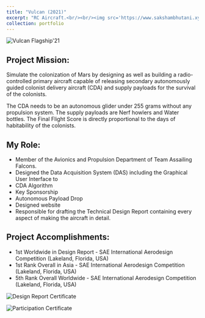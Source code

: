 ```yaml
---
title: "Vulcan (2021)"
excerpt: "RC Aircraft.<br/><br/><img src='https://www.sakshambhutani.xyz/images/Falcons/falcons-vulcan.png'>"
collection: portfolio
---
```

![Vulcan Flagship'21](https://sakshambhutani.xyz/images/Falcons/falcons-vulcan.png)


## Project Mission:
Simulate the colonization of Mars by designing as well as building a radio-controlled primary aircraft capable of releasing secondary autonomously guided colonist delivery aircraft (CDA) and supply payloads for the survival of the colonists.

The CDA needs to be an autonomous glider under 255 grams without any propulsion system. The supply payloads are Nerf howlers and Water bottles. The Final Flight Score is directly proportional to the days of habitability of the colonists.

## My Role:
* Member of the Avionics and Propulsion Department of Team Assailing Falcons.
* Designed the Data Acquisition System (DAS) including the Graphical User Interface to 
* CDA Algorithm
* Key Sponsorship
* Autonomous Payload Drop
* Designed website  
* Responsible for drafting the Technical Design Report containing every aspect of making the aircraft in detail.

## Project Accomplishments:
* 1st Worldwide in Design Report - SAE International Aerodesign Competition (Lakeland, Florida, USA)
* 1st Rank Overall in Asia - SAE International Aerodesign Competition (Lakeland, Florida, USA)
* 5th Rank Overall Worldwide - SAE International Aerodesign Competition (Lakeland, Florida, USA)

![Design Report Certificate](https://sakshambhutani.xyz/images/Falcons/falcons-vulcan-pos.png)

![Participation Certificate](https://sakshambhutani.xyz/images/Falcons/falcons-vulcan-participation.png)
